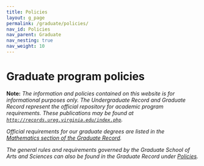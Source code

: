 ```yaml
---
title: Policies
layout: g_page
permalink: /graduate/policies/
nav_id: Policies
nav_parent: Graduate
nav_nesting: true
nav_weight: 10
---
```


<h1 class="mb-3">Graduate program policies</h1>

**Note:** *The information and policies contained on this website is for informational purposes only. The Undergraduate Record and Graduate Record represent the official repository for academic program requirements. These publications may be found at [`http://records.ureg.virginia.edu/index.php`](http://records.ureg.virginia.edu/index.php).*

*Official requirements for our graduate degrees are listed in the [Mathematics section of the Graduate Record](https://records.ureg.virginia.edu/preview_program.php?catoid=68&poid=10638).*

*The general rules and requirements governed by the Graduate School of Arts and Sciences can also be found in the Graduate Record under [Policies](https://records.ureg.virginia.edu/content.php?catoid=68&navoid=6049).*
